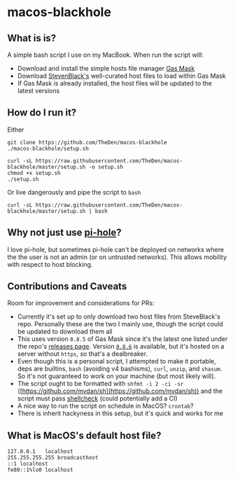 # macos-blackhole

## What is is?

A simple bash script I use on my MacBook. When run the script will:

* Download and install the simple hosts file manager [Gas Mask](https://github.com/2ndalpha/gasmask)
* Download [StevenBlack's](https://github.com/StevenBlack/hosts) well-curated host files to load within Gas Mask
* If Gas Mask is already installed, the host files will be updated to the latest versions


## How do I run it?

Either

```
git clone https://github.com/TheDen/macos-blackhole
./macos-blackhole/setup.sh
```

```
curl -sL https://raw.githubusercontent.com/TheDen/macos-blackhole/master/setup.sh -o setup.sh
chmod +x setup.sh
./setup.sh
```


Or live dangerously and pipe the script to `bash`

```
curl -sL https://raw.githubusercontent.com/TheDen/macos-blackhole/master/setup.sh | bash
```

## Why not just use [pi-hole](https://github.com/pi-hole/pi-hole)?

I love pi-hole, but sometimes pi-hole can't be deployed on networks where the the user is not an admin (or on untrusted networks). This allows mobility with respect to host blocking.

## Contributions and Caveats

Room for improvement and considerations for PRs:

* Currently it's set up to only download two host files from SteveBlack's repo. Personally these are the two I mainly use, though the script could be updated to download them all
* This uses version `0.8.5` of Gas Mask since it's the latest one listed under the repo's [releases page](https://github.com/2ndalpha/gasmask/releases). Version [`0.8.6`](http://gmask.clockwise.ee/files/gas_mask_0.8.6.zip) is available, but it's hosted on a server without `https`, so that's a dealbreaker.
* Even though this is a personal script, I attempted to make it portable, deps are builtins, `bash` (avoiding v4 bashisms), `curl`, `unzip`, and `shasum`. So it's not guaranteed to work on your machine (but most likely will).
* The script ought to be formatted with `shfmt -i 2 -ci -sr` ([https://github.com/mvdan/sh](https://github.com/mvdan/sh)) and the script must pass [shellcheck](https://github.com/koalaman/shellcheck) (could potentially add a CI)
* A nice way to run the script on schedule in MacOS? `crontab`?
* There is inherit hackyness in this setup, but it's quick and works for me


## What is MacOS's default host file?

```
127.0.0.1	localhost
255.255.255.255	broadcasthost
::1 localhost
fe80::1%lo0	localhost
```
